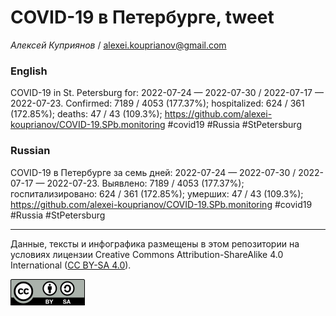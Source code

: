 COVID-19 в Петербурге, tweet
============================

*Алексей Куприянов* /
<a href="mailto:alexei.kouprianov@gmail.com" class="email">alexei.kouprianov@gmail.com</a>

### English

COVID-19 in St. Petersburg for: 2022-07-24 — 2022-07-30 / 2022-07-17 —
2022-07-23. Сonfirmed: 7189 / 4053 (177.37%); hospitalized: 624 / 361
(172.85%); deaths: 47 / 43 (109.3%);
<a href="https://github.com/alexei-kouprianov/COVID-19.SPb.monitoring" class="uri">https://github.com/alexei-kouprianov/COVID-19.SPb.monitoring</a>
\#covid19 \#Russia \#StPetersburg

### Russian

COVID-19 в Петербурге за семь дней: 2022-07-24 — 2022-07-30 / 2022-07-17
— 2022-07-23. Выявлено: 7189 / 4053 (177.37%); госпитализировано: 624 /
361 (172.85%); умерших: 47 / 43 (109.3%);
<a href="https://github.com/alexei-kouprianov/COVID-19.SPb.monitoring" class="uri">https://github.com/alexei-kouprianov/COVID-19.SPb.monitoring</a>
\#covid19 \#Russia \#StPetersburg

------------------------------------------------------------------------

Данные, тексты и инфографика размещены в этом репозитории на условиях
лицензии Creative Commons Attribution-ShareAlike 4.0 International ([CC
BY-SA 4.0](https://creativecommons.org/licenses/by-sa/4.0/)).

![](../misc/CC-BY-SA-icon.png "CC-BY-SA")
